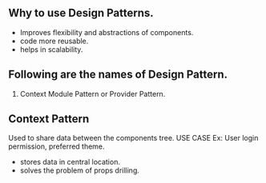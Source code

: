 ## Why to use Design Patterns.
- Improves flexibility and abstractions of components.
- code more reusable.
- helps in scalability.
  
## Following are the names of Design Pattern.
1. Context Module Pattern or Provider Pattern.


## Context Pattern
Used to share data between the components tree.
USE CASE Ex: User login permission, preferred theme.

- stores data in central location.
- solves the problem of props drilling.
  


